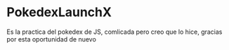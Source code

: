 # PokedexLaunchX
Es la practica del pokedex de JS, comlicada pero creo que lo hice, gracias por esta oportunidad de nuevo
